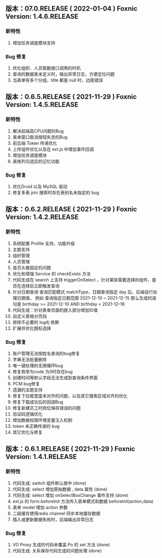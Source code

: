 ## 版本：07.0.RELEASE ( 2022-01-04 )  Foxnic Version: 1.4.6.RELEASE
### 新特性
1. 增加任务调度模块支持
 



### Bug 修复
1. 优化组织、人员取数接口调用的时机
2. 查询的数据表未定义时，输出异常日志，方便定位问题
3. 当表单有多个分组，title 都是 null 时，边距错误
 















## 版本：0.6.5.RELEASE ( 2021-11-29 )  Foxnic Version: 1.4.5.RELEASE
### 新特性
1. 解决前端高CPU问题的Bug
2. 表单窗口取消按钮失灵的Bug
3. 前后端 Token 传递优化
4. 上传组件优化以及在 ext.js 中增加事件回调
5. 增加任务调度模块
6. 表格列勾选后的记忆功能



### Bug 修复
1. 优化Druid 以及 MySQL 驱动
2. 修复多表 join 搜索时存在表别名未指定的 bug

















## 版本：0.6.2.RELEASE ( 2021-11-29 )  Foxnic Version: 1.4.2.RELEASE
### 新特性

1. 系统配置 Profile 支持，功能升级
2. 主题支持
3. 组织管理
4. 人员管理
5. 首页头像固定的问题
6. 优化和增强 Service 的 checkExists 方法
7. 代码生成在 search 上支持 triggerOnSelect ，针对某些需要选择的组件，是否在选择后立即触发查询
8. 针对日期查询 查询匹配模式 matchType，日期查询指定 day 后，后端自行处理日期值， 例如 查询指定日期范围  2021-12-10 ~ 2021-12-15 那么生成的语句是  birthday >= 2021-12-10 AND birthday <  2021-12-16
9. 代码生成：针对表单页面的嵌入部分增加ID值
10. 自定义表格分页挡
11. 排除不必要的 log4j 依赖
12. 扩展并优化图标选择


### Bug 修复
1. 账户管理无法按姓名查询的bug修复
2. 字典无法批量删除
3. 唯一键处理的无限循环bug
4. 修复枚举为code 为0时存在bug
5. 创建时间等默认字段无法生成到查询条件界面  
6. PCM bug修复
7. 遗漏的主题支持
8. 修复下拉框宽度未对齐的问题，以及其它搜索区域对齐的优化
9. 修复下载成功后的回调Bug   
10. 修复新建员工时岗位保存错误的问题   
11. 验证码逻辑优化   
12. 增加数据权限环境变量注入机制
13. token 未正确传递的 bug
14. 其它优化与修复


















## 版本：0.6.1.RELEASE ( 2021-11-29 )  Foxnic Version: 1.4.1.RELEASE
### 新特性

1. 代码生成: switch 组件默认居中 (done)
2. 代码生成: select 增加原始数据 , data 属性 (done)
3. 代码生成: select 增加 onSelectBoxChange 事件支持 (done)
4. ext.js 的 form.beforeInit 方法传入表单模式和数据 beforeInit(action,data)
5. 表单 model 增加 action 参数
6. 二级缓存使用redis channel 同步本地缓存数据
7. 插入或更新数据失败时，后端输出异常日志

   
### Bug 修复
1. VO Proxy 生成的代码未覆盖 Po 的 set 方法 (done)
2. 代码生成: 关系保存代码生成的问题处理  (done)

